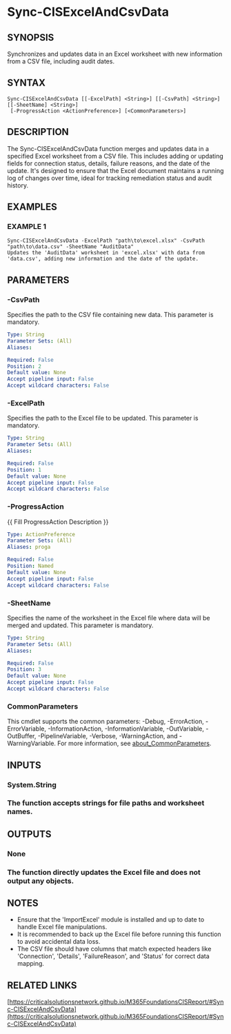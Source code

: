 ﻿---
external help file: M365FoundationsCISReport-help.xml
Module Name: M365FoundationsCISReport
online version: https://criticalsolutionsnetwork.github.io/M365FoundationsCISReport/#Sync-CISExcelAndCsvData
schema: 2.0.0
---

# Sync-CISExcelAndCsvData

## SYNOPSIS
Synchronizes and updates data in an Excel worksheet with new information from a CSV file, including audit dates.

## SYNTAX

```
Sync-CISExcelAndCsvData [[-ExcelPath] <String>] [[-CsvPath] <String>] [[-SheetName] <String>]
 [-ProgressAction <ActionPreference>] [<CommonParameters>]
```

## DESCRIPTION
The Sync-CISExcelAndCsvData function merges and updates data in a specified Excel worksheet from a CSV file.
This includes adding or updating fields for connection status, details, failure reasons, and the date of the update.
It's designed to ensure that the Excel document maintains a running log of changes over time, ideal for tracking remediation status and audit history.

## EXAMPLES

### EXAMPLE 1
```
Sync-CISExcelAndCsvData -ExcelPath "path\to\excel.xlsx" -CsvPath "path\to\data.csv" -SheetName "AuditData"
Updates the 'AuditData' worksheet in 'excel.xlsx' with data from 'data.csv', adding new information and the date of the update.
```

## PARAMETERS

### -CsvPath
Specifies the path to the CSV file containing new data.
This parameter is mandatory.

```yaml
Type: String
Parameter Sets: (All)
Aliases:

Required: False
Position: 2
Default value: None
Accept pipeline input: False
Accept wildcard characters: False
```

### -ExcelPath
Specifies the path to the Excel file to be updated.
This parameter is mandatory.

```yaml
Type: String
Parameter Sets: (All)
Aliases:

Required: False
Position: 1
Default value: None
Accept pipeline input: False
Accept wildcard characters: False
```

### -ProgressAction
{{ Fill ProgressAction Description }}

```yaml
Type: ActionPreference
Parameter Sets: (All)
Aliases: proga

Required: False
Position: Named
Default value: None
Accept pipeline input: False
Accept wildcard characters: False
```

### -SheetName
Specifies the name of the worksheet in the Excel file where data will be merged and updated.
This parameter is mandatory.

```yaml
Type: String
Parameter Sets: (All)
Aliases:

Required: False
Position: 3
Default value: None
Accept pipeline input: False
Accept wildcard characters: False
```

### CommonParameters
This cmdlet supports the common parameters: -Debug, -ErrorAction, -ErrorVariable, -InformationAction, -InformationVariable, -OutVariable, -OutBuffer, -PipelineVariable, -Verbose, -WarningAction, and -WarningVariable. For more information, see [about_CommonParameters](http://go.microsoft.com/fwlink/?LinkID=113216).

## INPUTS

### System.String
### The function accepts strings for file paths and worksheet names.
## OUTPUTS

### None
### The function directly updates the Excel file and does not output any objects.
## NOTES
- Ensure that the 'ImportExcel' module is installed and up to date to handle Excel file manipulations.
- It is recommended to back up the Excel file before running this function to avoid accidental data loss.
- The CSV file should have columns that match expected headers like 'Connection', 'Details', 'FailureReason', and 'Status' for correct data mapping.

## RELATED LINKS

[https://criticalsolutionsnetwork.github.io/M365FoundationsCISReport/#Sync-CISExcelAndCsvData](https://criticalsolutionsnetwork.github.io/M365FoundationsCISReport/#Sync-CISExcelAndCsvData)

